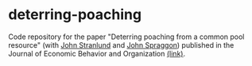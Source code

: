 # deterring-poaching

Code repository for the paper "Deterring poaching from a common pool resource" (with [John Stranlund](https://www.umass.edu/resec/people/stranlun) and [John Spraggon](https://www.umass.edu/resec/people/jmspragg)) published in the Journal of Economic Behavior and Organization [(link)](http://www.sciencedirect.com/science/article/pii/S0167268117301646).